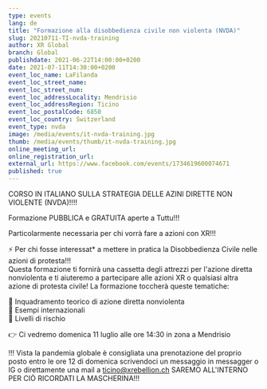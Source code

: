 ```yaml
---
type: events
lang: de
title: "Formazione alla disobbedienza civile non violenta (NVDA)"
slug: 20210711-TI-nvda-training
author: XR Global
branch: Global
publishdate: 2021-06-22T14:00:00+0200
date: 2021-07-11T14:30:00+0200
event_loc_name: LaFilanda
event_loc_street_name: 
event_loc_street_num: 
event_loc_addressLocality: Mendrisio
event_loc_addressRegion: Ticino
event_loc_postalCode: 6850
event_loc_country: Switzerland
event_type: nvda
image: /media/events/it-nvda-training.jpg
thumb: /media/events/thumb/it-nvda-training.jpg
online_meeting_url:
online_registration_url: 
external_url: https://www.facebook.com/events/1734619600074671
published: true
---
```

CORSO IN ITALIANO SULLA STRATEGIA DELLE AZINI DIRETTE NON VIOLENTE (NVDA)!!!!

Formazione PUBBLICA e GRATUITA aperte a Tuttu!!!

Particolarmente necessaria per chi vorrà fare a azioni con XR!!!

⚡ Per chi fosse interessat* a mettere in pratica la Disobbedienza Civile nelle azioni di protesta!!!\
Questa formazione ti fornirà una cassetta degli attrezzi per l'azione diretta nonviolenta e ti aiuteremo a partecipare alle azioni XR o qualsiasi altra azione di protesta civile!
La formazione toccherà queste tematiche:

🔸 Inquadramento teorico di azione diretta nonviolenta\
🔸 Esempi internazionali\
🔸 Livelli di rischio

👉 Ci vedremo domenica 11 luglio alle ore 14:30 in zona a Mendrisio

!!! Vista la pandemia globale è consigliata una prenotazione del proprio posto entro le ore 12 di domenica scrivendoci un messaggio in messagger o IG o direttamente una mail a ticino@xrebellion.ch
SAREMO ALL'INTERNO PER CIÒ RICORDATI LA MASCHERINA!!!
